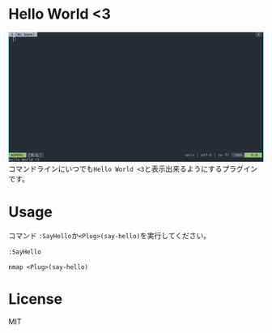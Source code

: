 # Hello World <3
![helloworld](./img/screenshot.png)
コマンドラインにいつでも`Hello World <3`と表示出来るようにするプラグインです。

# Usage
コマンド `:SayHello`か`<Plug>(say-hello)`を実行してください。
```vim
:SayHello
```

```
nmap <Plug>(say-hello)
```

# License
MIT

